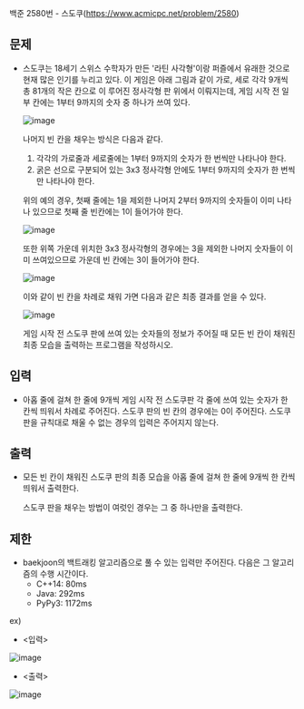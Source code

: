 백준 2580번 - 스도쿠(https://www.acmicpc.net/problem/2580)

## 문제
* 스도쿠는 18세기 스위스 수학자가 만든 '라틴 사각형'이랑 퍼즐에서 유래한 것으로 현재 많은 인기를 누리고 있다. 이 게임은 아래 그림과 같이 가로, 세로 각각 9개씩 총 81개의 작은 칸으로 이  루어진 정사각형 판 위에서 이뤄지는데, 게임 시작 전 일부 칸에는 1부터 9까지의 숫자 중 하나가 쓰여 있다.

  ![image](https://user-images.githubusercontent.com/41496585/143147530-d7e95ff2-0b70-49c8-8174-6e31e3130e75.png)
  
  나머지 빈 칸을 채우는 방식은 다음과 같다.

  1. 각각의 가로줄과 세로줄에는 1부터 9까지의 숫자가 한 번씩만 나타나야 한다.
  2. 굵은 선으로 구분되어 있는 3x3 정사각형 안에도 1부터 9까지의 숫자가 한 번씩만 나타나야 한다.

  위의 예의 경우, 첫째 줄에는 1을 제외한 나머지 2부터 9까지의 숫자들이 이미 나타나 있으므로 첫째 줄 빈칸에는 1이 들어가야 한다.
  
  ![image](https://user-images.githubusercontent.com/41496585/143147610-8640f80c-d00f-4c6d-b95e-7e3dcf727c29.png)

  또한 위쪽 가운데 위치한 3x3 정사각형의 경우에는 3을 제외한 나머지 숫자들이 이미 쓰여있으므로 가운데 빈 칸에는 3이 들어가야 한다.
  
  ![image](https://user-images.githubusercontent.com/41496585/143147718-9dc97432-8e94-47f9-87b4-c9492a1d73f1.png)

  이와 같이 빈 칸을 차례로 채워 가면 다음과 같은 최종 결과를 얻을 수 있다.
  
  ![image](https://user-images.githubusercontent.com/41496585/143147744-4abe3687-ed28-48c3-884d-080d98ef9c96.png)
  
  게임 시작 전 스도쿠 판에 쓰여 있는 숫자들의 정보가 주어질 때 모든 빈 칸이 채워진 최종 모습을 출력하는 프로그램을 작성하시오.
  
## 입력
* 아홉 줄에 걸쳐 한 줄에 9개씩 게임 시작 전 스도쿠판 각 줄에 쓰여 있는 숫자가 한 칸씩 띄워서 차례로 주어진다. 스도쿠 판의 빈 칸의 경우에는 0이 주어진다. 스도쿠 판을 규칙대로 채울 수 없는 경우의 입력은 주어지지 않는다.

## 출력
* 모든 빈 칸이 채워진 스도쿠 판의 최종 모습을 아홉 줄에 걸쳐 한 줄에 9개씩 한 칸씩 띄워서 출력한다.

  스도쿠 판을 채우는 방법이 여럿인 경우는 그 중 하나만을 출력한다.

## 제한
* baekjoon의 백트래킹 알고리즘으로 풀 수 있는 입력만 주어진다. 다음은 그 알고리즘의 수행 시간이다.
  * C++14: 80ms
  * Java: 292ms
  * PyPy3: 1172ms
  
ex) 
* <입력>

![image](https://user-images.githubusercontent.com/41496585/143148057-5ed4926c-f4db-42be-b894-a6bb12d83771.png)

* <출력>

![image](https://user-images.githubusercontent.com/41496585/143148009-ab1e94ad-45e1-4a50-b920-7a0d6b86a09f.png)
